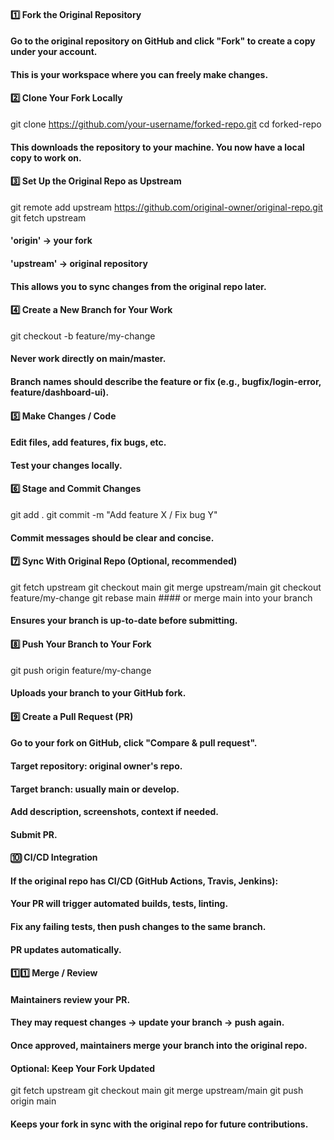 #### 1️⃣ Fork the Original Repository
#### Go to the original repository on GitHub and click "Fork" to create a copy under your account.
#### This is your workspace where you can freely make changes.

#### 2️⃣ Clone Your Fork Locally
git clone https://github.com/your-username/forked-repo.git
cd forked-repo
#### This downloads the repository to your machine. You now have a local copy to work on.

#### 3️⃣ Set Up the Original Repo as Upstream
git remote add upstream https://github.com/original-owner/original-repo.git
git fetch upstream
#### 'origin' -> your fork
#### 'upstream' -> original repository
#### This allows you to sync changes from the original repo later.

#### 4️⃣ Create a New Branch for Your Work
git checkout -b feature/my-change
#### Never work directly on main/master.
#### Branch names should describe the feature or fix (e.g., bugfix/login-error, feature/dashboard-ui).

#### 5️⃣ Make Changes / Code
#### Edit files, add features, fix bugs, etc.
#### Test your changes locally.

#### 6️⃣ Stage and Commit Changes
git add .
git commit -m "Add feature X / Fix bug Y"
#### Commit messages should be clear and concise.

#### 7️⃣ Sync With Original Repo (Optional, recommended)
git fetch upstream
git checkout main
git merge upstream/main
git checkout feature/my-change
git rebase main  #### or merge main into your branch
#### Ensures your branch is up-to-date before submitting.

#### 8️⃣ Push Your Branch to Your Fork
git push origin feature/my-change
#### Uploads your branch to your GitHub fork.

#### 9️⃣ Create a Pull Request (PR)
#### Go to your fork on GitHub, click "Compare & pull request".
#### Target repository: original owner's repo.
#### Target branch: usually main or develop.
#### Add description, screenshots, context if needed.
#### Submit PR.

#### 🔟 CI/CD Integration
#### If the original repo has CI/CD (GitHub Actions, Travis, Jenkins):
#### Your PR will trigger automated builds, tests, linting.
#### Fix any failing tests, then push changes to the same branch.
#### PR updates automatically.

#### 1️⃣1️⃣ Merge / Review
#### Maintainers review your PR.
#### They may request changes → update your branch → push again.
#### Once approved, maintainers merge your branch into the original repo.

#### Optional: Keep Your Fork Updated
git fetch upstream
git checkout main
git merge upstream/main
git push origin main
#### Keeps your fork in sync with the original repo for future contributions.
